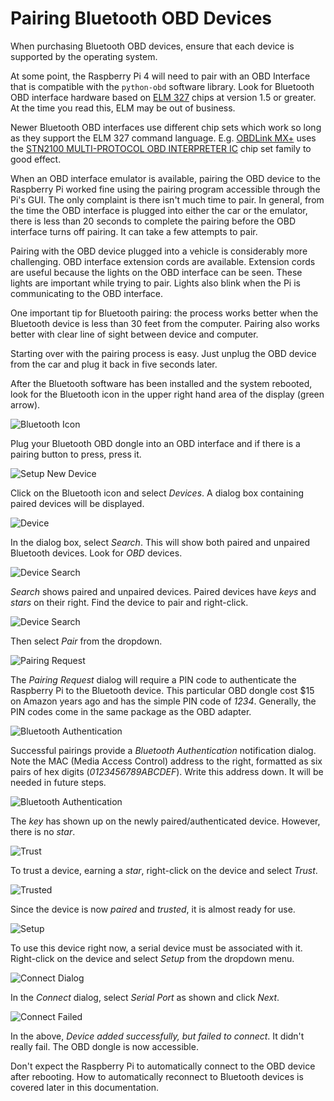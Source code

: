 # Pairing Bluetooth OBD Devices

When purchasing Bluetooth OBD devices, ensure that each device is supported by the operating system.

At some point, the Raspberry Pi 4 will need to pair with an OBD Interface that is compatible with the ```python-obd``` software library.  Look for Bluetooth OBD interface hardware based on [ELM 327](https://www.elmelectronics.com/products/ics/obd/) chips at version 1.5 or greater.  At the time you read this, ELM may be out of business.

Newer Bluetooth OBD interfaces use different chip sets which work so long as they support the ELM 327 command language.  E.g. [OBDLink MX+](https://www.obdlink.com/products/obdlink-mxp/) uses the [STN2100 MULTI-PROTOCOL OBD INTERPRETER IC](https://www.obdsol.com/solutions/chips/stn2100/) chip set family to good effect.

When an OBD interface emulator is available, pairing the OBD device to the Raspberry Pi worked fine using the pairing program accessible through the Pi's GUI.  The only complaint is there isn't much time to pair.  In general, from the time the OBD interface is plugged into either the car or the emulator, there is less than 20 seconds to complete the pairing before the OBD interface turns off pairing.  It can take a few attempts to pair.

Pairing with the OBD device plugged into a vehicle is considerably more challenging.  OBD interface extension cords are available.  Extension cords are useful because the lights on the OBD interface can be seen.  These lights are important while trying to pair.  Lights also blink when the Pi is communicating to the OBD interface.

One important tip for Bluetooth pairing: the process works better when the Bluetooth device is less than 30 feet from the computer.  Pairing also works better with clear line of sight between device and computer.

Starting over with the pairing process is easy.  Just unplug the OBD device from the car and plug it back in five seconds later.

After the Bluetooth software has been installed and the system rebooted, look for the Bluetooth icon in the upper right hand area of the display (green arrow).

![Bluetooth Icon](./README-rpi-gui-bt.jpg)

Plug your Bluetooth OBD dongle into an OBD interface and if there is a pairing button to press, press it.

![Setup New Device](./README-rpi-gui-bt-devices.jpg)

Click on the Bluetooth icon and select *Devices*.  A dialog box containing paired devices will be displayed.

![Device](./README-rpi-gui-bt-devices-dialog.jpg)

In the dialog box, select *Search*.  This will show both paired and unpaired Bluetooth devices.  Look for *OBD* devices.

![Device Search](./README-rpi-gui-bt-devices-search.jpg)

*Search* shows paired and unpaired devices.  Paired devices have *keys* and *stars* on their right.  Find the device to pair and right-click.

![Device Search](./README-rpi-gui-bt-devices-search-pair.jpg)

Then select *Pair* from the dropdown.

![Pairing Request](./README-rpi-gui-bt-devices-search-pairing-request.jpg)

The *Pairing Request* dialog will require a PIN code to authenticate the Raspberry Pi to the Bluetooth device.  This particular OBD dongle cost $15 on Amazon years ago and has the simple PIN code of *1234*.  Generally, the PIN codes come in the same package as the OBD adapter.

![Bluetooth Authentication](./README-rpi-gui-bt-devices-search-pairing-authentication.jpg)

Successful pairings provide a *Bluetooth Authentication* notification dialog.  Note the MAC (Media Access Control) address to the right, formatted as six pairs of hex digits (*0123456789ABCDEF*).  Write this address down.  It will be needed in future steps.

![Bluetooth Authentication](./README-rpi-gui-bt-devices-authenticated.jpg)

The *key* has shown up on the newly paired/authenticated device.  However, there is no *star*.

![Trust](./README-rpi-gui-bt-devices-trust.jpg)

To trust a device, earning a *star*, right-click on the device and select *Trust*.

![Trusted](./README-rpi-gui-bt-devices-trusted.jpg)

Since the device is now *paired* and *trusted*, it is almost ready for use.

![Setup](./README-rpi-gui-bt-devices-setup.jpg)

To use this device right now, a serial device must be associated with it.  Right-click on the device and select *Setup* from the dropdown menu.

![Connect Dialog](./README-rpi-gui-bt-devices-connect.jpg)

In the *Connect* dialog, select *Serial Port* as shown and click *Next*.

![Connect Failed](./README-rpi-gui-bt-devices-connect-failed.jpg)

In the above, *Device added successfully, but failed to connect*.  It didn't really fail.  The OBD dongle is now accessible.

Don't expect the Raspberry Pi to automatically connect to the OBD device after rebooting.  How to automatically reconnect to Bluetooth devices is covered later in this documentation.
